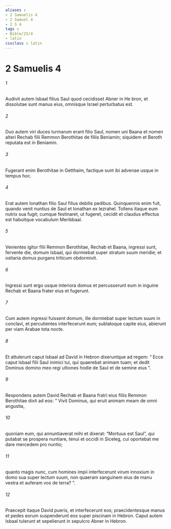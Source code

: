 ```yaml
---
aliases : 
- 2 Samuelis 4
- 2 Samuel 4
- 2 S 4
tags : 
- Bible/2S/4
- latin
cssclass : latin
---
```


# 2 Samuelis 4

###### 1
Audivit autem Isbaal filius Saul quod cecidisset Abner in He bron, et dissolutae sunt manus eius, omnisque Israel perturbatus est. 
###### 2
Duo autem viri duces turmarum erant filio Saul, nomen uni Baana et nomen alteri Rechab filii Remmon Berothitae de filiis Beniamin; siquidem et Beroth reputata est in Beniamin. 
###### 3
Fugerant enim Berothitae in Getthaim, factique sunt ibi advenae usque in tempus hoc.
###### 4
Erat autem Ionathan filio Saul filius debilis pedibus. Quinquennis enim fuit, quando venit nuntius de Saul et Ionathan ex Iezrahel. Tollens itaque eum nutrix sua fugit; cumque festinaret, ut fugeret, cecidit et claudus effectus est habuitque vocabulum Meribbaal.
###### 5
Venientes igitur filii Remmon Berothitae, Rechab et Baana, ingressi sunt, fervente die, domum Isbaal, qui dormiebat super stratum suum meridie; et ostiaria domus purgans triticum obdormivit. 
###### 6
Ingressi sunt ergo usque interiora domus et percusserunt eum in inguine Rechab et Baana frater eius et fugerunt. 
###### 7
Cum autem ingressi fuissent domum, ille dormiebat super lectum suum in conclavi, et percutientes interfecerunt eum; sublatoque capite eius, abierunt per viam Arabae tota nocte.
###### 8
Et attulerunt caput Isbaal ad David in Hebron dixeruntque ad regem: “ Ecce caput Isbaal filii Saul inimici tui, qui quaerebat animam tuam; et dedit Dominus domino meo regi ultiones hodie de Saul et de semine eius ”. 
###### 9
Respondens autem David Rechab et Baana fratri eius filiis Remmon Berothitae dixit ad eos: “ Vivit Dominus, qui eruit animam meam de omni angustia, 
###### 10
quoniam eum, qui annuntiaverat mihi et dixerat: “Mortuus est Saul”, qui putabat se prospera nuntiare, tenui et occidi in Siceleg, cui oportebat me dare mercedem pro nuntio; 
###### 11
quanto magis nunc, cum homines impii interfecerunt virum innoxium in domo sua super lectum suum, non quaeram sanguinem eius de manu vestra et auferam vos de terra? ”. 
###### 12
Praecepit itaque David pueris, et interfecerunt eos; praecidentesque manus et pedes eorum suspenderunt eos super piscinam in Hebron. Caput autem Isbaal tulerunt et sepelierunt in sepulcro Abner in Hebron.
